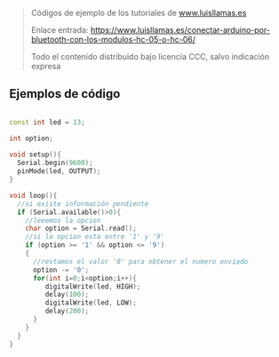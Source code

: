 > Códigos de ejemplo de los tutoriales de www.luisllamas.es
>
> Enlace entrada: https://www.luisllamas.es/conectar-arduino-por-bluetooth-con-los-modulos-hc-05-o-hc-06/
>
> Todo el contenido distribuido bajo licencia CCC, salvo indicación expresa


## Ejemplos de código
```cpp
const int led = 13;

int option;
 
void setup(){
  Serial.begin(9600);
  pinMode(led, OUTPUT); 
}

void loop(){
  //si existe información pendiente
  if (Serial.available()>0){
    //leeemos la opcion
    char option = Serial.read();
    //si la opcion esta entre '1' y '9'
    if (option >= '1' && option <= '9')
    {
      //restamos el valor '0' para obtener el numero enviado
      option -= '0';
      for(int i=0;i<option;i++){
         digitalWrite(led, HIGH);
         delay(100);
         digitalWrite(led, LOW);
         delay(200);
      }
    }
  }
}
```


